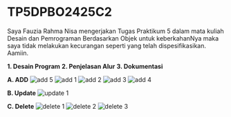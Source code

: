 # TP5DPBO2425C2
Saya Fauzia Rahma Nisa mengerjakan Tugas Praktikum 5 dalam mata kuliah Desain dan Pemrograman Berdasarkan Objek untuk keberkahanNya maka saya tidak melakukan kecurangan seperti yang telah dispesifikasikan. Aamiin.

**1. Desain Program**
**2. Penjelasan Alur**
**3. Dokumentasi**
   
   **A. ADD**
   ![add 5](Dokumentasi/add5.png)
   ![add 1](Dokumentasi/add1.png)
   ![add 2](Dokumentasi/add2.png)
   ![add 3](Dokumentasi/add3.png)
   ![add 4](Dokumentasi/add4.png)
   

   **B. Update**
   ![update 1](Dokumentasi/update1.png)

   
   **C. Delete**
   ![delete 1](Dokumentasi/delete1.png)
   ![delete 2](Dokumentasi/delete2.png)
   ![delete 3](Dokumentasi/delete3.png)
